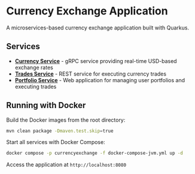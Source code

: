 # Currency Exchange Application

A microservices-based currency exchange application built with Quarkus.

## Services

- **[Currency Service](currency/README.md)** - gRPC service providing real-time USD-based exchange rates
- **[Trades Service](trades/README.md)** - REST service for executing currency trades
- **[Portfolio Service](portfolio/README.md)** - Web application for managing user portfolios and executing trades

## Running with Docker

Build the Docker images from the root directory:

```bash
mvn clean package -Dmaven.test.skip=true
```

Start all services with Docker Compose:

```bash
docker compose -p currencyexchange -f docker-compose-jvm.yml up -d
```

Access the application at `http://localhost:8080`